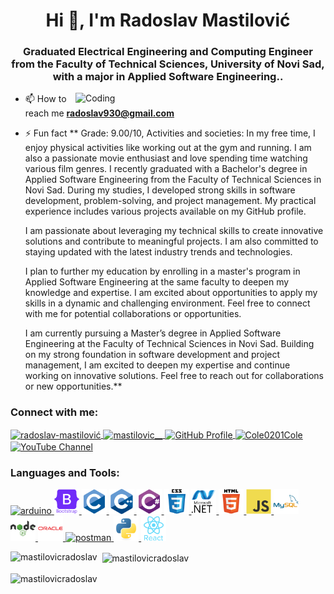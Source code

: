 <h1 align="center">Hi 👋, I'm Radoslav Mastilović</h1>
<h3 align="center">Graduated Electrical Engineering and Computing Engineer from the Faculty of Technical Sciences, University of Novi Sad, with a major in Applied Software Engineering..</h3>
<img align="right" alt="Coding" width="400" src="https://cdn.dribbble.com/users/1162077/screenshots/3848914/programmer.gif">

- 📫 How to reach me **radoslav930@gmail.com**

- ⚡ Fun fact **
    Grade: 9.00/10,
    Activities and societies: In my free time, I enjoy physical activities like working out at the gym and running. I am also a passionate movie enthusiast and love spending time watching various film genres.
    I recently graduated with a Bachelor's degree in Applied Software Engineering from the Faculty of Technical Sciences in Novi Sad. During my studies, I developed strong skills in software development, problem-solving, and project management. My practical experience     includes various projects available on my GitHub profile.
    
    I am passionate about leveraging my technical skills to create innovative solutions and contribute to meaningful projects. I am also committed to staying updated with the latest industry trends and technologies.
    
    I plan to further my education by enrolling in a master's program in Applied Software Engineering at the same faculty to deepen my knowledge and expertise. I am excited about opportunities to apply my skills in a dynamic and challenging environment. Feel free to       connect with me for potential collaborations or opportunities.
    
    I am currently pursuing a Master’s degree in Applied Software Engineering at the Faculty of Technical Sciences in Novi Sad. Building on my strong foundation in software development and project management, I am excited to deepen my expertise and continue working on     innovative solutions. Feel free to reach out for collaborations or new opportunities.**

<h3 align="left">Connect with me:</h3>
<p align="left">
    <a href="https://linkedin.com/in/radoslav-mastilović" target="_blank" rel="noopener noreferrer">
        <img align="center" src="https://raw.githubusercontent.com/rahuldkjain/github-profile-readme-generator/master/src/images/icons/Social/linked-in-alt.svg" alt="radoslav-mastilović" height="30" width="40" />
    </a>
    <a href="https://instagram.com/mastilovic__" target="_blank" rel="noopener noreferrer">
        <img align="center" src="https://raw.githubusercontent.com/rahuldkjain/github-profile-readme-generator/master/src/images/icons/Social/instagram.svg" alt="mastilovic__" height="30" width="40" />
    </a>
    <a href="https://github.com/vas_username" target="_blank" rel="noopener noreferrer">
        <img align="center" src="https://raw.githubusercontent.com/rahuldkjain/github-profile-readme-generator/master/src/images/icons/Social/facebook.svg" alt="GitHub Profile" height="30" width="40" />
    </a>
    <a href="https://x.com/Cole0201Cole" target="_blank" rel="noopener noreferrer">
        <img align="center" src="https://raw.githubusercontent.com/rahuldkjain/github-profile-readme-generator/master/src/images/icons/Social/twitter.svg" alt="Cole0201Cole" height="30" width="40" />
    </a>
    <a href="https://www.youtube.com/channel/UC9y5MM4qEEf1jYrbWQ_RITQ" target="_blank" rel="noopener noreferrer">
        <img align="center" src="https://raw.githubusercontent.com/rahuldkjain/github-profile-readme-generator/master/src/images/icons/Social/youtube.svg" alt="YouTube Channel" height="30" width="40" />
    </a>
</p>

<h3 align="left">Languages and Tools:</h3>
<p align="left">
    <a href="https://www.arduino.cc/" target="_blank" rel="noopener noreferrer"> <img src="https://cdn.worldvectorlogo.com/logos/arduino-1.svg" alt="arduino" width="40" height="40"/> </a>
    <a href="https://getbootstrap.com" target="_blank" rel="noopener noreferrer"> <img src="https://raw.githubusercontent.com/devicons/devicon/master/icons/bootstrap/bootstrap-plain-wordmark.svg" alt="bootstrap" width="40" height="40"/> </a>
    <a href="https://www.cprogramming.com/" target="_blank" rel="noopener noreferrer"> <img src="https://raw.githubusercontent.com/devicons/devicon/master/icons/c/c-original.svg" alt="c" width="40" height="40"/> </a>
    <a href="https://www.w3schools.com/cpp/" target="_blank" rel="noopener noreferrer"> <img src="https://raw.githubusercontent.com/devicons/devicon/master/icons/cplusplus/cplusplus-original.svg" alt="cplusplus" width="40" height="40"/> </a>
    <a href="https://www.w3schools.com/cs/" target="_blank" rel="noopener noreferrer"> <img src="https://raw.githubusercontent.com/devicons/devicon/master/icons/csharp/csharp-original.svg" alt="csharp" width="40" height="40"/> </a>
    <a href="https://www.w3schools.com/css/" target="_blank" rel="noopener noreferrer"> <img src="https://raw.githubusercontent.com/devicons/devicon/master/icons/css3/css3-original-wordmark.svg" alt="css3" width="40" height="40"/> </a>
    <a href="https://dotnet.microsoft.com/" target="_blank" rel="noopener noreferrer"> <img src="https://raw.githubusercontent.com/devicons/devicon/master/icons/dot-net/dot-net-original-wordmark.svg" alt="dotnet" width="40" height="40"/> </a>
    <a href="https://www.w3.org/html/" target="_blank" rel="noopener noreferrer"> <img src="https://raw.githubusercontent.com/devicons/devicon/master/icons/html5/html5-original-wordmark.svg" alt="html5" width="40" height="40"/> </a>
    <a href="https://developer.mozilla.org/en-US/docs/Web/JavaScript" target="_blank" rel="noopener noreferrer"> <img src="https://raw.githubusercontent.com/devicons/devicon/master/icons/javascript/javascript-original.svg" alt="javascript" width="40" height="40"/> </a>
    <a href="https://www.mysql.com/" target="_blank" rel="noopener noreferrer"> <img src="https://raw.githubusercontent.com/devicons/devicon/master/icons/mysql/mysql-original-wordmark.svg" alt="mysql" width="40" height="40"/> </a>
    <a href="https://nodejs.org" target="_blank" rel="noopener noreferrer"> <img src="https://raw.githubusercontent.com/devicons/devicon/master/icons/nodejs/nodejs-original-wordmark.svg" alt="nodejs" width="40" height="40"/> </a>
    <a href="https://www.oracle.com/" target="_blank" rel="noopener noreferrer"> <img src="https://raw.githubusercontent.com/devicons/devicon/master/icons/oracle/oracle-original.svg" alt="oracle" width="40" height="40"/> </a>
    <a href="https://postman.com" target="_blank" rel="noopener noreferrer"> <img src="https://www.vectorlogo.zone/logos/getpostman/getpostman-icon.svg" alt="postman" width="40" height="40"/> </a>
    <a href="https://www.python.org" target="_blank" rel="noopener noreferrer"> <img src="https://raw.githubusercontent.com/devicons/devicon/master/icons/python/python-original.svg" alt="python" width="40" height="40"/> </a>
    <a href="https://reactjs.org/" target="_blank" rel="noopener noreferrer"> <img src="https://raw.githubusercontent.com/devicons/devicon/master/icons/react/react-original-wordmark.svg" alt="react" width="40" height="40"/> </a>
</p>

<p>
    <img align="left" src="https://github-readme-stats.vercel.app/api/top-langs?username=mastilovicradoslav&show_icons=true&locale=en&layout=compact" alt="mastilovicradoslav" />
</p>

<p>&nbsp;
    <img align="center" src="https://github-readme-stats.vercel.app/api?username=mastilovicradoslav&show_icons=true&locale=en" alt="mastilovicradoslav" />
</p>

<p>
    <img align="center" src="https://github-readme-streak-stats.herokuapp.com/?user=mastilovicradoslav&" alt="mastilovicradoslav" />
</p>
